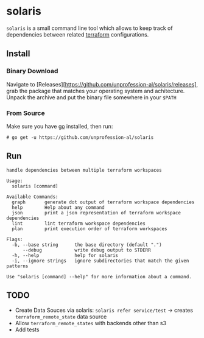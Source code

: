 # solaris

`solaris` is a small command line tool which allows to keep track of dependencies
between related [terraform](https://www.terraform.io) configurations.

## Install

### Binary Download

Navigate to [Releases][https://github.com/unprofession-al/solaris/releases], grab
the package that matches your operating system and achitecture. Unpack the archive
and put the binary file somewhere in your `$PATH`

### From Source

Make sure you have [go](https://golang.org/doc/install) installed, then run: 

```
# go get -u https://github.com/unprofession-al/solaris
```

## Run

```
handle dependencies between multiple terraform workspaces

Usage:
  solaris [command]

Available Commands:
  graph       generate dot output of terraform workspace dependencies
  help        Help about any command
  json        print a json representation of terraform workspace dependencies
  lint        lint terraform workspace dependencies
  plan        print execution order of terraform workspaces

Flags:
  -b, --base string      the base directory (default ".")
      --debug            write debug output to STDERR
  -h, --help             help for solaris
  -i, --ignore strings   ignore subdirectories that match the given patterns

Use "solaris [command] --help" for more information about a command.
```

## TODO

- Create Data Souces via solaris: `solaris refer service/test` -> creates `terraform_remote_state` data source
- Allow `terraform_remote_states` with backends other than s3
- Add tests

